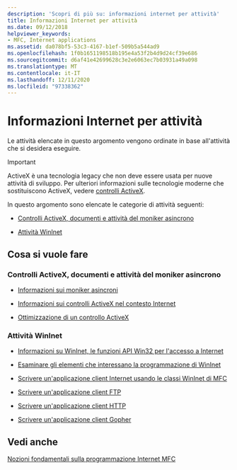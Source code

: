 ```yaml
---
description: 'Scopri di più su: informazioni internet per attività'
title: Informazioni Internet per attività
ms.date: 09/12/2018
helpviewer_keywords:
- MFC, Internet applications
ms.assetid: da078bf5-53c3-4167-b1ef-509b5a544ad9
ms.openlocfilehash: 1f0b1651198518b195e4a53f2b4d9d24cf39e686
ms.sourcegitcommit: d6af41e42699628c3e2e6063ec7b03931a49a098
ms.translationtype: MT
ms.contentlocale: it-IT
ms.lasthandoff: 12/11/2020
ms.locfileid: "97338362"
---
```

# <a name="internet-information-by-task"></a>Informazioni Internet per attività

Le attività elencate in questo argomento vengono ordinate in base all'attività che si desidera eseguire.

>[!IMPORTANT]
> ActiveX è una tecnologia legacy che non deve essere usata per nuove attività di sviluppo. Per ulteriori informazioni sulle tecnologie moderne che sostituiscono ActiveX, vedere [controlli ActiveX](activex-controls.md).

In questo argomento sono elencate le categorie di attività seguenti:

- [Controlli ActiveX, documenti e attività del moniker asincrono](#_core_activex_controls.2c_.documents_and_asynchronous_moniker_tasks)

- [Attività WinInet](#_core_wininet_tasks)

## <a name="what-do-you-want-to-do"></a>Cosa si vuole fare

### <a name="activex-controls-documents-and-asynchronous-moniker-tasks"></a><a name="_core_activex_controls.2c_.documents_and_asynchronous_moniker_tasks"></a> Controlli ActiveX, documenti e attività del moniker asincrono

- [Informazioni sui moniker asincroni](asynchronous-monikers-on-the-internet.md)

- [Informazioni sui controlli ActiveX nel contesto Internet](activex-controls-on-the-internet.md)

- [Ottimizzazione di un controllo ActiveX](mfc-activex-controls-optimization.md)

### <a name="wininet-tasks"></a><a name="_core_wininet_tasks"></a> Attività WinInet

- [Informazioni su WinInet, le funzioni API Win32 per l'accesso a Internet](wininet-basics.md)

- [Esaminare gli elementi che interessano la programmazione di WinInet](win32-internet-extensions-wininet.md)

- [Scrivere un'applicazione client Internet usando le classi WinInet di MFC](writing-an-internet-client-application-using-mfc-wininet-classes.md)

- [Scrivere un'applicazione client FTP](steps-in-a-typical-ftp-client-application.md)

- [Scrivere un'applicazione client HTTP](steps-in-a-typical-http-client-application.md)

- [Scrivere un'applicazione client Gopher](steps-in-a-typical-gopher-client-application.md)

## <a name="see-also"></a>Vedi anche

[Nozioni fondamentali sulla programmazione Internet MFC](mfc-internet-programming-basics.md)
